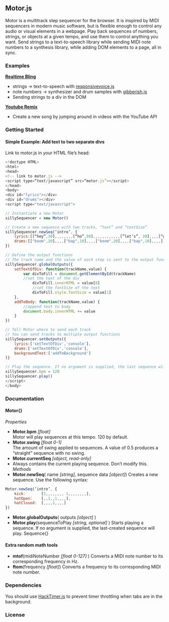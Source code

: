 ## Motor.js
Motor is a multitrack step sequencer for the browser. It is inspired by MIDI sequencers in modern music software, but is flexible enough to control any audio or visual elements in a webpage. Play back sequences of numbers, strings, or objects at a given tempo, and use them to control anything you want. Send strings to a text-to-speech library while sending MIDI note numbers to a synthesis library, while adding DOM elements to a page, all in sync.

### Examples
**[Realtime Bling](http://urmston.xyz/realtimebling)**
- strings -> text-to-speech with [responsivevoice.js](link)
- note numbers -> synthesizer and drum samples with [gibberish.js](https://github.com/charlieroberts/Gibberish)
- Sending strings to a div in the DOM

**[Youtube Remix](http://urmston.xyz/trackYoutubeRemix)**
- Create a new song by jumping around in videos with the YouTube API
	
### Getting Started
#### Simple Example: Add text to two separate divs
Link to motor.js in your HTML file’s head:
```javascript
<!doctype HTML>
<html>
<head>
<!-- link to motor.js -->
<script type=“text/javascript” src=“motor.js”></script>
</head>
<body>
<div id="lyrics"></div>
<div id="drums"></div>
<script type="text/javascript">

// Instantiate a new Motor
sillySequencer = new Motor()

// Create a new sequence with two tracks, “text” and “textSize”
sillySequencer.newSeq(‘intro’, {
	lyrics:[[“hey”,30],,,,,,,,[“ho”,50],,,,,,,,,,,,[”let’s”, 20],,,,[“go”,50],,,,,,,,],
	drums:[["boom",20],,,,["bap",10],,,,["boom",20],,,,["bap",10],,,,]
})

// Define the output functions
// The track name and the value of each step is sent to the output functions
sillySequencer.globalOutputs({
	setTextOfDiv: function(trackName,value) {
   		var divToFill = document.getElementById(trackName)
   		//set the text of the div
    		divToFill.innerHTML = value[0]
    		//set the fontSize of the text
    		divToFill.style.fontSize = value[1]
    },
    addToBody: function(trackName,value) {
    	//append text to body
    	document.body.innerHTML += value
    }
})

// Tell Motor where to send each track
// You can send tracks to multiple output functions
sillySequencer.setOutputs({
	lyrics:['setTextOfDiv','console'],
	drums:['setTextOfDiv','console'],
	backgroundText:['addToBackground']
)}

// Play the sequence. If no argument is supplied, the last sequence will play.
sillySequencer.bpm = 120
sillySequencer.play()
</script>
</body>
```

### Documentation
#### Motor{}
*Properties*
* **Motor.bpm** *[float]*   
Motor will play sequences at this tempo. 120 by default.
* **Motor.swing** *[float 0-1]*  
The amount of swing applied to sequences. A value of 0.5 produces a “straight” sequence with no swing.
* **Motor.currentSeq** *[object, read-only]*  
* Always contains the current playing sequence. Don’t modify this.
*Methods*
* **Motor.newSeq**( name *[string]*, sequence data *[object]*)
Creates a new sequence. Use the following syntax:
```javascript
Motor.newSeq(‘intro’, {  
	kick: 		[1,,,,,,,, 1,,,,,,,,],  
	hatOpen: 	[,,1,,1,,,,],  
	hatClosed:	[,,,,1,,,,]
})
```
* **Motor.globalOutputs**( outputs *[object]* )
* **Motor.play**(sequenceToPlay *[string, optional]* )
Starts playing a sequence. If no argument is supplied, the last-created sequence will play.
Sequence{}
#### Extra random math tools
* **mtof**(midiNoteNumber *[float 0-127]* )
Converts a MIDI note number to its corresponding frequency in Hz.
* **ftom**(frequency *[float]*)
Converts a frequency to its corresponding MIDI note number.

### Dependencies
You should use [HackTimer.js](https://github.com/turuslan/HackTimer) to prevent timer throttling when tabs are in the background.
### License
